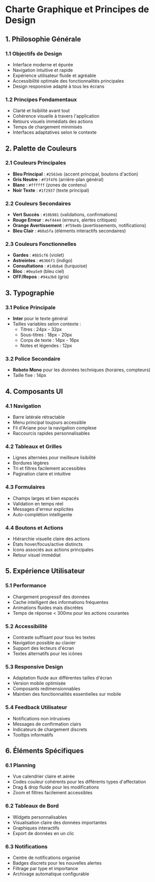 # Charte Graphique et Principes de Design

## 1. Philosophie Générale

### 1.1 Objectifs de Design
- Interface moderne et épurée
- Navigation intuitive et rapide
- Expérience utilisateur fluide et agréable
- Accessibilité optimale des fonctionnalités principales
- Design responsive adapté à tous les écrans

### 1.2 Principes Fondamentaux
- Clarté et lisibilité avant tout
- Cohérence visuelle à travers l'application
- Retours visuels immédiats des actions
- Temps de chargement minimisés
- Interfaces adaptatives selon le contexte

## 2. Palette de Couleurs

### 2.1 Couleurs Principales
- **Bleu Principal** : `#2563eb` (accent principal, boutons d'action)
- **Gris Neutre** : `#f3f4f6` (arrière-plan général)
- **Blanc** : `#ffffff` (zones de contenu)
- **Noir Texte** : `#1f2937` (texte principal)

### 2.2 Couleurs Secondaires
- **Vert Succès** : `#10b981` (validations, confirmations)
- **Rouge Erreur** : `#ef4444` (erreurs, alertes critiques)
- **Orange Avertissement** : `#f59e0b` (avertissements, notifications)
- **Bleu Clair** : `#60a5fa` (éléments interactifs secondaires)

### 2.3 Couleurs Fonctionnelles
- **Gardes** : `#8b5cf6` (violet)
- **Astreintes** : `#6366f1` (indigo)
- **Consultations** : `#14b8a6` (turquoise)
- **Bloc** : `#0ea5e9` (bleu ciel)
- **OFF/Repos** : `#94a3b8` (gris)

## 3. Typographie

### 3.1 Police Principale
- **Inter** pour le texte général
- Tailles variables selon contexte :
  * Titres : 24px - 32px
  * Sous-titres : 18px - 20px
  * Corps de texte : 14px - 16px
  * Notes et légendes : 12px

### 3.2 Police Secondaire
- **Roboto Mono** pour les données techniques (horaires, compteurs)
- Taille fixe : 14px

## 4. Composants UI

### 4.1 Navigation
- Barre latérale rétractable
- Menu principal toujours accessible
- Fil d'Ariane pour la navigation complexe
- Raccourcis rapides personnalisables

### 4.2 Tableaux et Grilles
- Lignes alternées pour meilleure lisibilité
- Bordures légères
- Tri et filtres facilement accessibles
- Pagination claire et intuitive

### 4.3 Formulaires
- Champs larges et bien espacés
- Validation en temps réel
- Messages d'erreur explicites
- Auto-complétion intelligente

### 4.4 Boutons et Actions
- Hiérarchie visuelle claire des actions
- États hover/focus/active distincts
- Icons associés aux actions principales
- Retour visuel immédiat

## 5. Expérience Utilisateur

### 5.1 Performance
- Chargement progressif des données
- Cache intelligent des informations fréquentes
- Animations fluides mais discrètes
- Temps de réponse < 300ms pour les actions courantes

### 5.2 Accessibilité
- Contraste suffisant pour tous les textes
- Navigation possible au clavier
- Support des lecteurs d'écran
- Textes alternatifs pour les icônes

### 5.3 Responsive Design
- Adaptation fluide aux différentes tailles d'écran
- Version mobile optimisée
- Composants redimensionnables
- Maintien des fonctionnalités essentielles sur mobile

### 5.4 Feedback Utilisateur
- Notifications non intrusives
- Messages de confirmation clairs
- Indicateurs de chargement discrets
- Tooltips informatifs

## 6. Éléments Spécifiques

### 6.1 Planning
- Vue calendrier claire et aérée
- Codes couleur cohérents pour les différents types d'affectation
- Drag & drop fluide pour les modifications
- Zoom et filtres facilement accessibles

### 6.2 Tableaux de Bord
- Widgets personnalisables
- Visualisation claire des données importantes
- Graphiques interactifs
- Export de données en un clic

### 6.3 Notifications
- Centre de notifications organisé
- Badges discrets pour les nouvelles alertes
- Filtrage par type et importance
- Archivage automatique configurable 